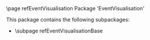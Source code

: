 \page refEventVisualisation Package 'EventVisualisation'

This package contains the following subpackages:

- \subpage refEventVisualisationBase

